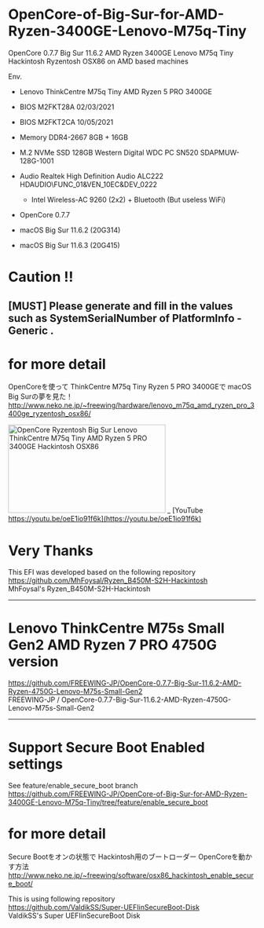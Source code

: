 # OpenCore-of-Big-Sur-for-AMD-Ryzen-3400GE-Lenovo-M75q-Tiny
OpenCore 0.7.7 Big Sur 11.6.2 AMD Ryzen 3400GE Lenovo M75q Tiny  
Hackintosh Ryzentosh OSX86 on AMD based machines  

Env.  
* Lenovo ThinkCentre M75q Tiny AMD Ryzen 5 PRO 3400GE
* BIOS M2FKT28A 02/03/2021
* BIOS M2FKT2CA 10/05/2021
* Memory DDR4-2667 8GB + 16GB
* M.2 NVMe SSD 128GB Western Digital WDC PC SN520 SDAPMUW-128G-1001
* Audio Realtek High Definition Audio ALC222 HDAUDIO\FUNC_01&VEN_10EC&DEV_0222
  * Intel Wireless-AC 9260 (2x2) + Bluetooth (But useless WiFi)

* OpenCore 0.7.7
* macOS Big Sur 11.6.2 (20G314)  
* macOS Big Sur 11.6.3 (20G415)  

# Caution !!
## [MUST] Please generate and fill in the values such as SystemSerialNumber of PlatformInfo - Generic .

# for more detail
OpenCoreを使って ThinkCentre M75q Tiny Ryzen 5 PRO 3400GEで macOS Big Surの夢を見た！  
http://www.neko.ne.jp/~freewing/hardware/lenovo_m75q_amd_ryzen_pro_3400ge_ryzentosh_osx86/  

<img src="https://img.youtube.com/vi/oeE1io91f6k/hqdefault.jpg" alt="OpenCore Ryzentosh Big Sur Lenovo ThinkCentre M75q Tiny AMD Ryzen 5 PRO 3400GE Hackintosh OSX86" title="OpenCore Ryzentosh Big Sur Lenovo ThinkCentre M75q Tiny AMD Ryzen 5 PRO 3400GE Hackintosh OSX86" width="320" height="180"> _ 
[YouTube https://youtu.be/oeE1io91f6k](https://youtu.be/oeE1io91f6k)

# Very Thanks
This EFI was developed based on the following repository  
https://github.com/MhFoysal/Ryzen_B450M-S2H-Hackintosh  
MhFoysal's Ryzen_B450M-S2H-Hackintosh  

***
# Lenovo ThinkCentre M75s Small Gen2 AMD Ryzen 7 PRO 4750G version
https://github.com/FREEWING-JP/OpenCore-0.7.7-Big-Sur-11.6.2-AMD-Ryzen-4750G-Lenovo-M75s-Small-Gen2  
FREEWING-JP / OpenCore-0.7.7-Big-Sur-11.6.2-AMD-Ryzen-4750G-Lenovo-M75s-Small-Gen2  

***
# Support Secure Boot Enabled settings
See feature/enable_secure_boot branch  
https://github.com/FREEWING-JP/OpenCore-of-Big-Sur-for-AMD-Ryzen-3400GE-Lenovo-M75q-Tiny/tree/feature/enable_secure_boot  

# for more detail
Secure Bootをオンの状態で Hackintosh用のブートローダー OpenCoreを動かす方法  
http://www.neko.ne.jp/~freewing/software/osx86_hackintosh_enable_secure_boot/  

This is using following repository  
https://github.com/ValdikSS/Super-UEFIinSecureBoot-Disk  
ValdikSS's Super UEFIinSecureBoot Disk  

